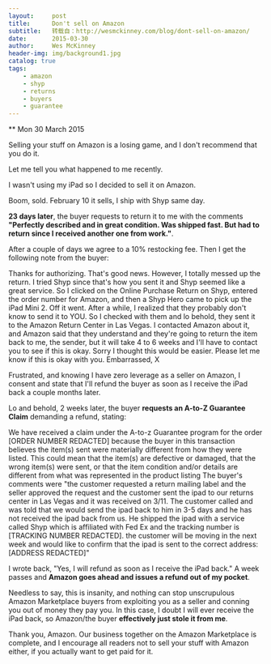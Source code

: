 ```yaml
---
layout:     post
title:      Don't sell on Amazon
subtitle:   转载自：http://wesmckinney.com/blog/dont-sell-on-amazon/
date:       2015-03-30
author:     Wes McKinney
header-img: img/background1.jpg
catalog: true
tags:
    - amazon
    - shyp
    - returns
    - buyers
    - guarantee
---
```






** Mon 30 March 2015

 

Selling your stuff on Amazon is a losing game, and I don't recommend that you do it.

Let me tell you what happened to me recently.

I wasn't using my iPad so I decided to sell it on Amazon.

Boom, sold. February 10 it sells, I ship with Shyp same day.

**23 days later**, the buyer requests to return it to me with the comments **"Perfectly described and in great condition. Was shipped fast. But had to return since I received another one from work."**.

After a couple of days we agree to a 10% restocking fee. Then I get the following note from the buyer:

> 
Thanks for authorizing. That's good news. However, I totally messed up the return. I tried Shyp since that's how you sent it and Shyp seemed like a great service. So I clicked on the Online Purchase Return on Shyp, entered the order number for Amazon, and then a Shyp Hero came to pick up the iPad Mini 2. Off it went.
After a while, I realized that they probably don't know to send it to YOU. So I checked with them and lo behold, they sent it to the Amazon Return Center in Las Vegas. I contacted Amazon about it, and Amazon said that they understand and they're going to return the item back to me, the sender, but it will take 4 to 6 weeks and I'll have to contact you to see if this is okay.
Sorry I thought this would be easier. Please let me know if this is okay with you.
Embarrassed,
X


Frustrated, and knowing I have zero leverage as a seller on Amazon, I consent and state that I'll refund the buyer as soon as I receive the iPad back a couple months later.

Lo and behold, 2 weeks later, the buyer **requests an A-to-Z Guarantee Claim** demanding a refund, stating:

> 
We have received a claim under the A-to-z Guarantee program for the order [ORDER NUMBER REDACTED] because the buyer in this transaction believes the item(s) sent were materially different from how they were listed. This could mean that the item(s) are defective or damaged, that the wrong item(s) were sent, or that the item condition and/or details are different from what was represented in the product listing
The buyer's comments were "the customer requested a return mailing label and the seller approved the request and the customer sent the ipad to our returns center in Las Vegas and it was received on 3/11. The customer called and was told that we would send the ipad back to him in 3-5 days and he has not received the ipad back from us. He shipped the ipad with a service called Shyp which is affiliated with Fed Ex and the tracking number is [TRACKING NUMBER REDACTED].
the customer will be moving in the next week and would like to confirm that the ipad is sent to the correct address:
[ADDRESS REDACTED]"


I wrote back, "Yes, I will refund as soon as I receive the iPad back." A week passes and **Amazon goes ahead and issues a refund out of my pocket**.

Needless to say, this is insanity, and nothing can stop unscrupulous Amazon Marketplace buyers from exploiting you as a seller and conning you out of money they pay you. In this case, I doubt I will ever receive the iPad back, so Amazon/the buyer **effectively just stole it from me**.

Thank you, Amazon. Our business together on the Amazon Marketplace is complete, and I encourage all readers not to sell your stuff with Amazon either, if you actually want to get paid for it.
